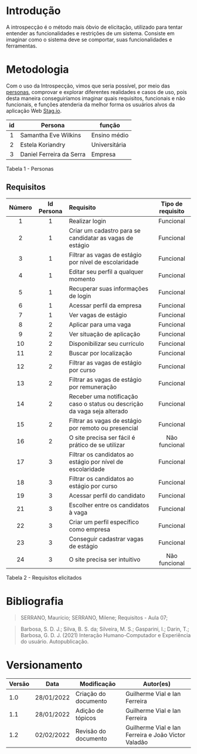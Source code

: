 # Introdução

A introspecção é o método mais óbvio de elicitação, utilizado para tentar entender as funcionalidades e restrições de um sistema. Consiste em imaginar como o sistema deve se comportar, suas funcionalidades e ferramentas.

# Metodologia

Com o uso da Introspecção, vimos que seria possível, por meio das [personas](../../../IE/Personas.md), comprovar e explorar diferentes realidades e casos de uso, pois desta maneira conseguiríamos imaginar quais requisitos, funcionais e não funcionais, e funções atenderia da melhor forma os usuários alvos da aplicação Web [Stag.io](../../../../index.md).  


| **id** | **Persona** | **função** |
|:-:| -- | -- |
| 1 | Samantha Eve Wilkins | Ensino médio |
| 2 | Estela Koriandry | Universitária |
| 3 | Daniel Ferreira da Serra | Empresa |  

<figcaption>Tabela 1 - Personas</figcaption>

## Requisitos

| **Número** | **Id Persona** | **Requisito** | **Tipo de requisito** |
| :--------: | :------------: | :----------- | :------------: |
| 1 | 1 | Realizar login | Funcional |
| 2 | 1 | Criar um cadastro para se candidatar as vagas de estágio | Funcional |
| 3 | 1 | Filtrar as vagas de estágio por nível de escolaridade | Funcional |
| 4 | 1 | Editar seu perfil a qualquer momento | Funcional |
| 5 | 1 | Recuperar suas informações de login | Funcional |
| 6 | 1 | Acessar perfil da empresa| Funcional |
| 7 | 1 | Ver vagas de estágio | Funcional |
| 8 | 2 | Aplicar para uma vaga | Funcional |
| 9 | 2 | Ver situação de aplicação | Funcional |
| 10 | 2 | Disponibilizar seu currículo | Funcional |
| 11 | 2 | Buscar por localização | Funcional |
| 12 | 2 | Filtrar as vagas de estágio por curso | Funcional |
| 13 | 2 | Filtrar as vagas de estágio por remuneração | Funcional |
| 14 | 2 | Receber uma notificação caso o status ou descrição da vaga seja alterado | Funcional |
| 15 | 2 | Filtrar as vagas de estágio por remoto ou presencial | Funcional |
| 16 | 2 | O site precisa ser fácil é prático de se utilizar | Não funcional |
| 17 | 3 | Filtrar os candidatos ao estágio por nível de escolaridade | Funcional |
| 18 | 3 | Filtrar os candidatos ao estágio por curso | Funcional |
| 19 | 3 | Acessar perfil do candidato| Funcional |
| 21 | 3 | Escolher entre os candidatos à vaga | Funcional |
| 22 | 3 | Criar um perfil específico como empresa | Funcional |
| 23 | 3 | Conseguir cadastrar vagas de estágio | Funcional |
| 24 | 3 | O site precisa ser intuitivo | Não funcional |

<figcaption>Tabela 2 - Requisitos elicitados</figcaption>

# Bibliografia

>SERRANO, Maurício; SERRANO, Milene; Requisitos - Aula 07;

>Barbosa, S. D. J.; Silva, B. S. da; Silveira, M. S.; Gasparini, I.; Darin, T.; Barbosa, G. D. J. (2021) Interação Humano-Computador e Experiência do usuário. Autopublicação.



# Versionamento

Versão | Data | Modificação | Autor(es) |
|--|--|--|--|
| 1.0 | 28/01/2022 | Criação do documento | Guilherme Vial e Ian Ferreira |
| 1.1 | 28/01/2022 | Adição de tópicos | Guilherme Vial e Ian Ferreira |
| 1.2 | 02/02/2022 | Revisão do documento | Guilherme Vial e Ian Ferreira e João Victor Valadão |

